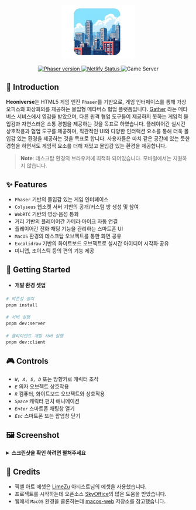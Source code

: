 <p align='center'>
  <img src='./.docs/logo.png' alt="logo" width='200' />
</p>

<p align="center">
  <a href="https://phaser.io/">
      <img src="https://img.shields.io/github/package-json/dependency-version/Heonys/heoniverse/phaser?filename=apps%2Fclient%2Fpackage.json" alt="Phaser version">
  </a>
    <a href="https://heoniverse.netlify.app">
        <img src="https://img.shields.io/netlify/801f271f-66aa-4895-bc56-df75ee7124fa" alt="Netlify Status">
    </a>
    <a>
        <img src="https://img.shields.io/website?url=https%3A%2F%2F141-164-36-123.colyseus.dev%2Fcolyseus&label=game%20server" alt="Game Server">
    </a>
</p>

<div align="center">

</div>

## 🚀 Introduction

**Heoniverse**는 HTML5 게임 엔진 `Phaser`를 기반으로, 게임 인터페이스를 통해 가상 오피스와 화상회의를 제공하는 몰입형 메타버스 협업 플랫폼입니다. [Gather](https://www.gather.town) 라는 메타버스 서비스에서 영감을 받았으며, 다른 원격 협업 도구들이 제공하지 못하는 게임적 몰입감과 자연스러운 소통 경험을 제공하는 것을 목표로 하였습니다. 플레이어간 실시간 상호작용과 협업 도구를 제공하며, 직관적인 UI와 다양한 인터랙션 요소를 통해 더욱 몰입감 있는 환경을 제공하는 것을 목표로 합니다. 사용자들은 마치 같은 공간에 있는 듯한 경험을 하면서도 게임적 요소를 더해 재밌고 몰입감 있는 환경을 제공합니다.

> **Note**: 데스크탑 환경의 브라우저에 최적화 되어있습니다. 모바일에서는 지원하지 않습니다. 



## ✨ Features
- `Phaser` 기반의 몰입감 있는 게임 인터페이스 
- `Colyseus` 웹소켓 서버 기반의 공개/커스텀 방 생성 및 참여
- `WebRTC` 기반의 영상·음성 통화 
- 거리 기반의 플레이어간 카메라·마이크 자동 연결 
- 플레이어간 전화·채팅 기능을 관리하는 스마트폰 UI
- `MacOS` 환경의 데스크탑 오브젝트를 통한 화면 공유
- `Excalidraw` 기반의 화이트보드 오브젝트로 실시간 아이디어 시각화·공유
- 미니맵, 조이스틱 등의 편의 기능 제공 


## 🎉 Getting Started

- #### 개발 환경 셋업
```sh
# 의존성 설치
pnpm install

# 서버 실행
pnpm dev:server

# 클라이언트 개발 서버 실행 
pnpm dev:client
```

## 🎮 Controls
- *`W, A, S, D`* 또는 방향키로 캐릭터 조작
- *`E`* 의자 오브젝트 상호작용 
- *`R`* 컴퓨터, 화이트보드 오브젝트와 상호작용
- *`Space`* 캐릭터 펀치 애니메이션
- *`Enter`* 스마트폰 채팅창 열기
- *`Esc`* 스마트폰 또는 팝업창 닫기

## 🖼️ Screenshot 

<details>
<summary>
  <strong>스크린샷을 확인 하려면 펼쳐주세요</strong>
</summary>

![Main Menu][main-screenshot]
![Select Custom Room][select-custom-room-screenshot]
![In-Game][in-game-screenshot]
![Distance Based Chat][distance-based-cat-screenshot]
![Multiple Chat][multiple-chat-screenshot]
![Direct Chat][direct-chat-screenshot]
![Computer Object][computer-screenshot]
![Whiteboard Object][whiteboard-screenshot]

</details>

## 🙏 Credits

- 픽셀 아트 에셋은 [LimeZu](https://itch.io) 아티스트님의 에셋을 사용했습니다. 
- 프로젝트를 시작하는데 오픈소스 [SkyOffice](https://github.com/kevinshen56714/SkyOffice)의 많은 도움을 받았습니다. 
- 웹에서 `MacOS` 환경을 클론하는데 [macos-web](https://github.com/puruvj/macos-web) 저장소를 참고했습니다. 



<!-- Markdown links and Images -->

[main-screenshot]: ./.docs/mainmenu.png
[select-custom-room-screenshot]: ./.docs/select-customroom.png
[in-game-screenshot]: ./.docs/in-game.png
[distance-based-cat-screenshot]: ./.docs/distance-based-chat.png
[multiple-chat-screenshot]: ./.docs/multiple-chat.png
[direct-chat-screenshot]: ./.docs/direct-chat.png
[computer-screenshot]: ./.docs/computer-object.png
[whiteboard-screenshot]: ./.docs/whiteboard-object.png






